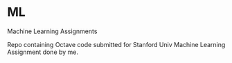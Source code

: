 ML
==

Machine Learning Assignments

Repo containing Octave code submitted for Stanford Univ Machine Learning Assignment done by me.
